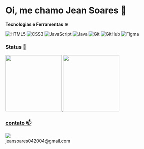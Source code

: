 # Oi, me chamo Jean Soares 👾

**Tecnologias e Ferramentas** ⚙️

<!-- (Aqui você pode adicionar tecnologias que aprendeu no curso, já listamos algumas delas, e outras que já domina)) -->

![HTML5](https://img.shields.io/badge/html5-%23E34F26.svg?style=for-the-badge&logo=html5&logoColor=white)
![CSS3](https://img.shields.io/badge/css3-%231572B6.svg?style=for-the-badge&logo=css3&logoColor=white)
![JavaScript](https://img.shields.io/badge/javascript-%23323330.svg?style=for-the-badge&logo=javascript&logoColor=%23F7DF1E)
![Java](https://img.shields.io/badge/java-%23ED8B00.svg?style=for-the-badge&logo=openjdk&logoColor=white)
![Git](https://img.shields.io/badge/git-%23F05033.svg?style=for-the-badge&logo=git&logoColor=white)
![GitHub](https://img.shields.io/badge/github-%23121011.svg?style=for-the-badge&logo=github&logoColor=white)
![Figma](https://img.shields.io/badge/figma-%23F24E1E.svg?style=for-the-badge&logo=figma&logoColor=white)

### Status 🌟
<div>
<a href="https://github.com/HumxCodes">
<img height="180em" src="https://github-readme-stats.vercel.app/api/top-langs/?username=HumxCodes&layout=compact&langs_count=7&theme=dracula"/>
<img height="180em" src="https://github-readme-stats.vercel.app/api?username=HumxCodes&show_icons=true&theme=dracula&include_all_commits=true&count_private=true"/>
</div>

### contato 📫
<div>
<a jeansoares042004@gmail.com target="_blank"><img src="https://img.shields.io/badge/Gmail-D14836?style=for-the-badge&logo=gmail&logoColor=white]" target="_blank"></a>   
</div>
jeansoares042004@gmail.com
